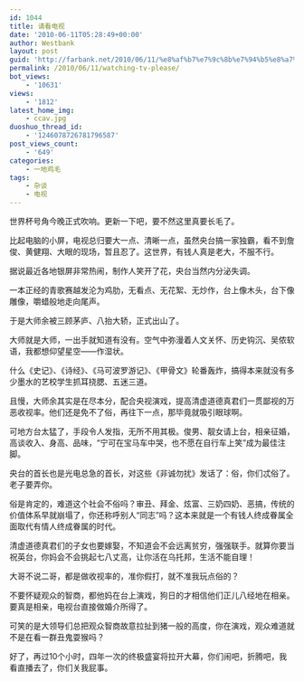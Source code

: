 ```yaml
---
id: 1044
title: 请看电视
date: '2010-06-11T05:28:49+00:00'
author: Westbank
layout: post
guid: 'http://farbank.net/2010/06/11/%e8%af%b7%e7%9c%8b%e7%94%b5%e8%a7%86/'
permalink: /2010/06/11/watching-tv-please/
bot_views:
    - '10631'
views:
    - '1812'
latest_home_img:
    - ccav.jpg
duoshuo_thread_id:
    - '1246078726781796587'
post_views_count:
    - '649'
categories:
    - 一地鸡毛
tags:
    - 杂谈
    - 电视
---
```


世界杯号角今晚正式吹响。更新一下吧，要不然这里真要长毛了。

比起电脑的小屏，电视总归要大一点、清晰一点，虽然央台搞一家独霸，看不到詹俊、黄健翔、大眼的现场，暂且忍了。这世界，有钱人真是老大，不服不行。

据说最近各地银屏非常热闹，制作人笑开了花，央台当然内分泌失调。

一本正经的青歌赛越发沦为鸡肋，无看点、无花絮、无炒作，台上像木头，台下像雕像，嚼蜡般地走向尾声。

于是大师余被三顾茅庐、八抬大轿，正式出山了。

大师就是大师，一出手就知道有没有。空气中弥漫着人文关怀、历史钩沉、吴侬软语，我都想仰望星空——作湿状。

什么《史记》、《诗经》、《马可波罗游记》、《甲骨文》轮番轰炸，搞得本来就没有多少墨水的艺校学生抓耳挠腮、五迷三道。

且慢，大师余其实是在尽本分，配合央视演戏，提高清虚道德真君们一贯鄙视的万恶收视率。他们还是免不了俗，再往下一点，那毕竟就吸引眼球啊。

可地方台太猛了，手段令人发指，无所不用其极。俊男、靓女请上台，相亲征婚，高谈收入、身高、品味，“宁可在宝马车中哭，也不愿在自行车上笑”成为最佳注脚。

央台的首长也是光电总急的首长，对这些《非诚勿扰》发话了：俗，你们忒俗了。老子要弄你。

俗是肯定的，难道这个社会不俗吗？审丑、拜金、炫富、三奶四奶、恶搞，传统的价值体系早就崩塌了，你还称呼别人“同志”吗？这本来就是一个有钱人终成眷属全面取代有情人终成眷属的时代。

清虚道德真君们的子女也要嫁娶，不知道会不会远离贫穷，强强联手。就算你要当祝英台，你妈会不会挑起七八丈高，让你活在乌托邦，生活不能自理！

大哥不说二哥，都是做收视率的，准你假打，就不准我玩点俗的？

不要怀疑观众的智商，都他妈在台上演戏，狗日的才相信他们正儿八经地在相亲。要真是相亲，电视台直接做婚介所得了。

可笑的是大领导们总把观众智商故意拉扯到猪一般的高度，你在演戏，观众难道就不是在看一群丑鬼耍猴吗？

好了，再过10个小时，四年一次的终极盛宴将拉开大幕，你们闹吧，折腾吧，我看直播去了，你们关我屁事。